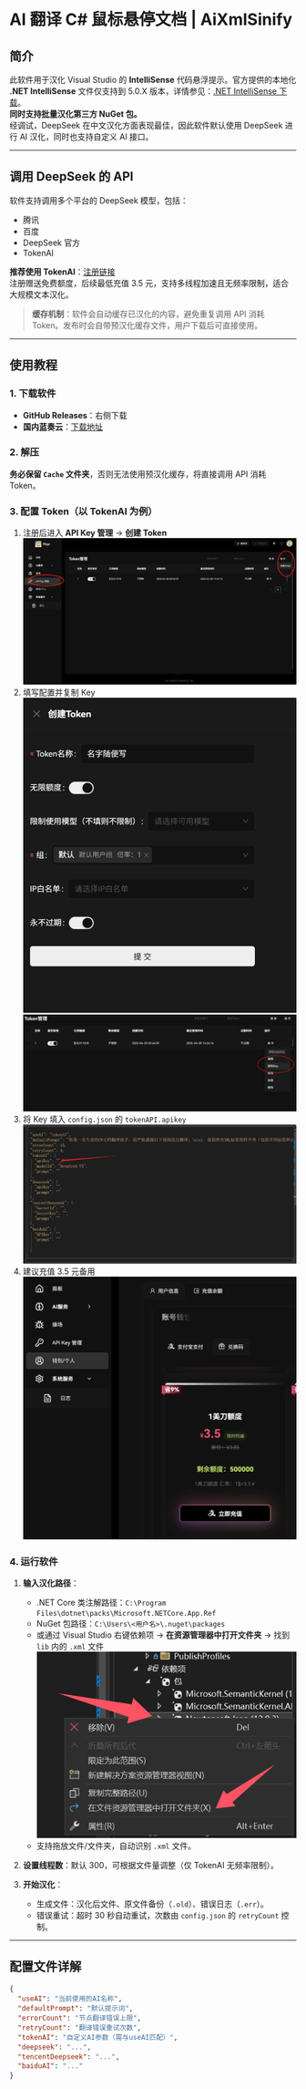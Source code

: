 # AI 翻译 C# 鼠标悬停文档 | AiXmlSinify

## 简介
此软件用于汉化 Visual Studio 的 **IntelliSense** 代码悬浮提示。官方提供的本地化 **.NET IntelliSense** 文件仅支持到 5.0.X 版本，详情参见：[.NET IntelliSense 下载](https://dotnet.microsoft.com/zh-cn/download/intellisense)。  
**同时支持批量汉化第三方 NuGet 包。**  
经调试，DeepSeek 在中文汉化方面表现最佳，因此软件默认使用 DeepSeek 进行 AI 汉化，同时也支持自定义 AI 接口。

---

## 调用 DeepSeek 的 API
软件支持调用多个平台的 DeepSeek 模型，包括：
- 腾讯
- 百度
- DeepSeek 官方
- TokenAI  

**推荐使用 TokenAI**：[注册链接](https://api.token-ai.cn/register?inviteCode=460a9518-e024-4caf-9654-5693432eee23)  
注册赠送免费额度，后续最低充值 3.5 元，支持多线程加速且无频率限制，适合大规模文本汉化。

> **缓存机制**：软件会自动缓存已汉化的内容，避免重复调用 API 消耗 Token。发布时会自带预汉化缓存文件，用户下载后可直接使用。

---

## 使用教程

### 1. 下载软件
- **GitHub Releases**：右侧下载  
- **国内蓝奏云**：[下载地址](https://wwos.lanzoub.com/i9AZl37pnxsf)  

### 2. 解压
**务必保留 `Cache` 文件夹**，否则无法使用预汉化缓存，将直接调用 API 消耗 Token。

### 3. 配置 Token（以 TokenAI 为例）
1. 注册后进入 **API Key 管理** → **创建 Token**  
   ![a1](https://github.com/fvffv/AiXmlSinify/blob/master/img/a1.png)  
2. 填写配置并复制 Key  
   ![a2](https://github.com/fvffv/AiXmlSinify/blob/master/img/a2.png)  
   ![a3](https://github.com/fvffv/AiXmlSinify/blob/master/img/a3.png)  
3. 将 Key 填入 `config.json` 的 `tokenAPI.apikey`  
   ![a4](https://github.com/fvffv/AiXmlSinify/blob/master/img/a4.png)  
4. 建议充值 3.5 元备用  
   ![a5](https://github.com/fvffv/AiXmlSinify/blob/master/img/a5.png)  

### 4. 运行软件
1. **输入汉化路径**：  
   - .NET Core 类注解路径：`C:\Program Files\dotnet\packs\Microsoft.NETCore.App.Ref`  
   - NuGet 包路径：`C:\Users\<用户名>\.nuget\packages`  
   - 或通过 Visual Studio 右键依赖项 → **在资源管理器中打开文件夹** → 找到 `lib` 内的 `.xml` 文件  
     ![a6](https://github.com/fvffv/AiXmlSinify/blob/master/img/a6.png)  
   - 支持拖放文件/文件夹，自动识别 `.xml` 文件。  

2. **设置线程数**：默认 300，可根据文件量调整（仅 TokenAI 无频率限制）。  

3. **开始汉化**：  
   - 生成文件：汉化后文件、原文件备份（`.old`）、错误日志（`.err`）。  
   - 错误重试：超时 30 秒自动重试，次数由 `config.json` 的 `retryCount` 控制。  

---

## 配置文件详解
```json
{
  "useAI": "当前使用的AI名称",
  "defaultPrompt": "默认提示词",
  "errorCount": "节点翻译错误上限",
  "retryCount": "翻译错误重试次数",
  "tokenAI": "自定义AI参数（需与useAI匹配）",
  "deepseek": "...",
  "tencentDeepseek": "...",
  "baiduAI": "..."
}
